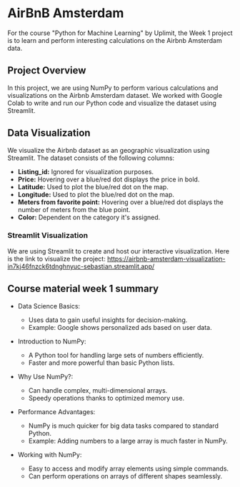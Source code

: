 # AirBnB Amsterdam
For the course "Python for Machine Learning" by Uplimit, the Week 1 project is to learn and perform interesting calculations on the Airbnb Amsterdam data. 

## Project Overview
In this project, we are using NumPy to perform various calculations and visualizations on the Airbnb Amsterdam dataset. We worked with Google Colab to write and run our Python code and visualize the dataset using Streamlit.

## Data Visualization
We visualize the Airbnb dataset as an geographic visualization using Streamlit.
The dataset consists of the following columns:
- **Listing_id:** Ignored for visualization purposes.
- **Price:** Hovering over a blue/red dot displays the price in bold.
- **Latitude:** Used to plot the blue/red dot on the map.
- **Longitude:** Used to plot the blue/red dot on the map.
- **Meters from favorite point:** Hovering over a blue/red dot displays the number of meters from the blue point.
- **Color:** Dependent on the category it's assigned.

### Streamlit Visualization
We are using Streamlit to create and host our interactive visualization.
Here is the link to visualize the project:
https://airbnb-amsterdam-visualization-in7kj46fnzck6tdnghnyuc-sebastian.streamlit.app/

## Course material week 1 summary
- Data Science Basics:
  - Uses data to gain useful insights for decision-making.
  - Example: Google shows personalized ads based on user data.

- Introduction to NumPy:
  - A Python tool for handling large sets of numbers efficiently.
  - Faster and more powerful than basic Python lists.

- Why Use NumPy?:
  - Can handle complex, multi-dimensional arrays.
  - Speedy operations thanks to optimized memory use.

- Performance Advantages:
  - NumPy is much quicker for big data tasks compared to standard Python.
  - Example: Adding numbers to a large array is much faster in NumPy.

- Working with NumPy:
  - Easy to access and modify array elements using simple commands.
  - Can perform operations on arrays of different shapes seamlessly.
